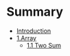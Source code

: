 # Summary

* [Introduction](README.md)
* [1.Array](array/README.md)
    * [1.1 Two Sum](array/001.TwoSum.md)
